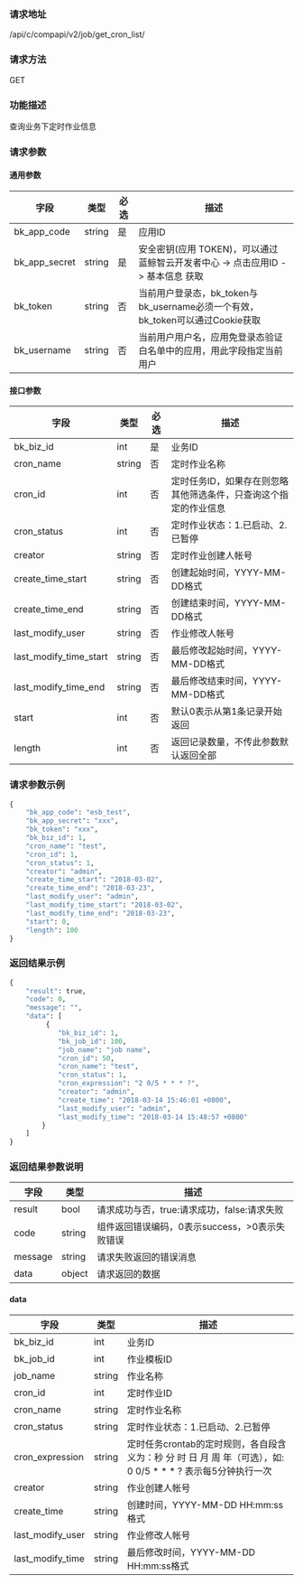 
### 请求地址

/api/c/compapi/v2/job/get_cron_list/



### 请求方法

GET


### 功能描述

查询业务下定时作业信息

### 请求参数


#### 通用参数

| 字段 | 类型 | 必选 |  描述 |
|-----------|------------|--------|------------|
| bk_app_code  |  string    | 是 | 应用ID     |
| bk_app_secret|  string    | 是 | 安全密钥(应用 TOKEN)，可以通过 蓝鲸智云开发者中心 -&gt; 点击应用ID -&gt; 基本信息 获取 |
| bk_token     |  string    | 否 | 当前用户登录态，bk_token与bk_username必须一个有效，bk_token可以通过Cookie获取 |
| bk_username  |  string    | 否 | 当前用户用户名，应用免登录态验证白名单中的应用，用此字段指定当前用户 |

#### 接口参数

| 字段                 |  类型      | 必选   |  描述      |
|----------------------|------------|--------|------------|
| bk_biz_id              |  int       | 是     | 业务ID |
| cron_name              |  string    | 否     | 定时作业名称 |
| cron_id                |  int       | 否     | 定时任务ID，如果存在则忽略其他筛选条件，只查询这个指定的作业信息 |
| cron_status            |  int       | 否     | 定时作业状态：1.已启动、2.已暂停 |
| creator                |  string    | 否     | 定时作业创建人帐号 |
| create_time_start      |  string    | 否     | 创建起始时间，YYYY-MM-DD格式 |
| create_time_end        |  string    | 否     | 创建结束时间，YYYY-MM-DD格式 |
| last_modify_user       |  string    | 否     | 作业修改人帐号 |
| last_modify_time_start |  string    | 否     | 最后修改起始时间，YYYY-MM-DD格式 |
| last_modify_time_end   |  string    | 否     | 最后修改结束时间，YYYY-MM-DD格式 |
| start                  |  int       | 否     | 默认0表示从第1条记录开始返回 |
| length                 |  int       | 否     | 返回记录数量，不传此参数默认返回全部 |

### 请求参数示例

```python
{
    "bk_app_code": "esb_test",
    "bk_app_secret": "xxx",
    "bk_token": "xxx",
    "bk_biz_id": 1,
    "cron_name": "test",
    "cron_id": 1,
    "cron_status": 1,
    "creator": "admin",
    "create_time_start": "2018-03-02",
    "create_time_end": "2018-03-23",
    "last_modify_user": "admin",
    "last_modify_time_start": "2018-03-02",
    "last_modify_time_end": "2018-03-23",
    "start": 0,
    "length": 100
}
```

### 返回结果示例

```python
{
    "result": true,
    "code": 0,
    "message": "",
    "data": [
         {
            "bk_biz_id": 1,
            "bk_job_id": 100,
            "job_name": "job name",
            "cron_id": 50,
            "cron_name": "test",
            "cron_status": 1,
            "cron_expression": "2 0/5 * * * ?",
            "creator": "admin",
            "create_time": "2018-03-14 15:46:01 +0800",
            "last_modify_user": "admin",
            "last_modify_time": "2018-03-14 15:48:57 +0800"
        }
    ]
}
```

### 返回结果参数说明

| 字段      | 类型      | 描述      |
|-----------|-----------|-----------|
| result    | bool      | 请求成功与否，true:请求成功，false:请求失败 |
| code      | string    | 组件返回错误编码，0表示success，>0表示失败错误 |
| message   | string    | 请求失败返回的错误消息 |
| data      | object    | 请求返回的数据 |

#### data

| 字段      | 类型      | 描述      |
|-----------|-----------|-----------|
| bk_biz_id       | int       | 业务ID |
| bk_job_id       | int       | 作业模板ID |
| job_name        | string    | 作业名称 |
| cron_id         | int       | 定时作业ID |
| cron_name       | string    | 定时作业名称 |
| cron_status     | string    | 定时作业状态：1.已启动、2.已暂停 |
| cron_expression | string    | 定时任务crontab的定时规则，各自段含义为：秒 分 时 日 月 周 年（可选），如: 0 0/5 * * * ? 表示每5分钟执行一次 |
| creator         | string    | 作业创建人帐号 |
| create_time     | string    | 创建时间，YYYY-MM-DD HH:mm:ss格式 |
| last_modify_user| string    | 作业修改人帐号 |
| last_modify_time| string    | 最后修改时间，YYYY-MM-DD HH:mm:ss格式 |
